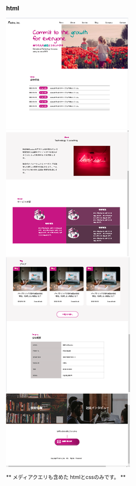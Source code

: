 ### html

![スクールのお勉強画面](sample1.png)
![スクールのお勉強画面](sample2.png)
![スクールのお勉強画面](sample3.png)
![スクールのお勉強画面](sample4.png)

** メディアクエリも含めた htmlとcssのみです。 **
